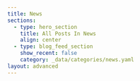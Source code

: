 ```yaml
---
title: News
sections:
  - type: hero_section
    title: All Posts In News
    align: center
  - type: blog_feed_section
    show_recent: false
    category: _data/categories/news.yaml
layout: advanced
---
```

